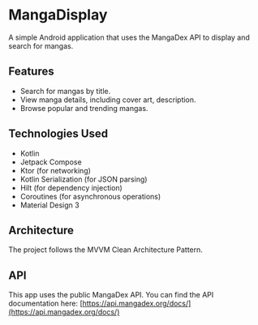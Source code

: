 # MangaDisplay

A simple Android application that uses the MangaDex API to display and search for mangas.

## Features

* Search for mangas by title.
* View manga details, including cover art, description.
* Browse popular and trending mangas.

## Technologies Used

* Kotlin
* Jetpack Compose
* Ktor (for networking)
* Kotlin Serialization (for JSON parsing)
* Hilt (for dependency injection)
* Coroutines (for asynchronous operations)
* Material Design 3

## Architecture

The project follows the MVVM Clean Architecture Pattern.

## API

This app uses the public MangaDex API. You can find the API documentation here: [https://api.mangadex.org/docs/](https://api.mangadex.org/docs/)
